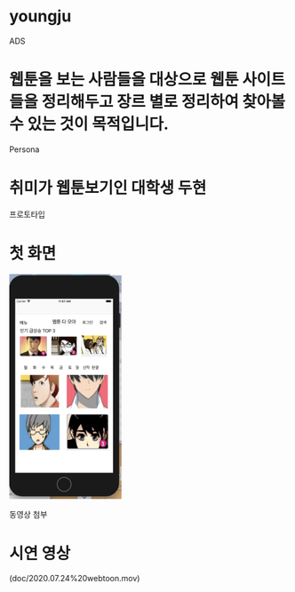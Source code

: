 # youngju

ADS
# 웹툰을 보는 사람들을 대상으로 웹툰 사이트들을 정리해두고 장르 별로 정리하여 찾아볼 수 있는 것이 목적입니다.

Persona
# 취미가 웹툰보기인 대학생 두현

프로토타입
# 첫 화면
<img src = "doc/image01.png" width="40%" heigh="30%">

동영상 첨부
# 시연 영상
(doc/2020.07.24%20webtoon.mov)






